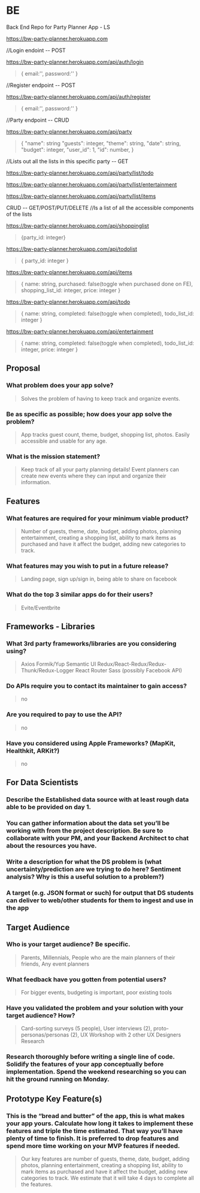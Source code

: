 # BE
Back End Repo for Party Planner App - LS


https://bw-party-planner.herokuapp.com

//Login endoint -- POST

https://bw-party-planner.herokuapp.com/api/auth/login
>{
>email:'',
>password:''
>}

//Register endpoint -- POST

https://bw-party-planner.herokuapp.com/api/auth/register
>{
>email:'',
>password:''
>}

//Party endpoint -- CRUD

https://bw-party-planner.herokuapp.com/api/party
>{
>"name": string
>"guests": integer, 
>"theme": string, 
>"date": string,
>"budget": integer,
>"user_id": 1,
>"id": number,
>}

//Lists out all the lists in this specific party -- GET

https://bw-party-planner.herokuapp.com/api/party/list/todo

https://bw-party-planner.herokuapp.com/api/party/list/entertainment

https://bw-party-planner.herokuapp.com/api/party/list/items

CRUD -- GET/POST/PUT/DELETE
//Is a list of all the accessible components of the lists

https://bw-party-planner.herokuapp.com/api/shoppinglist
>{party_id: integer}

https://bw-party-planner.herokuapp.com/api/todolist
>{
>party_id: integer
>}

https://bw-party-planner.herokuapp.com/api/items
>{
>name: string,
>purchased: false(toggle when purchased done on FE),
>shopping_list_id: integer,
>price: integer
>}

https://bw-party-planner.herokuapp.com/api/todo
>{
>name: string,
>completed: false(toggle when completed),
>todo_list_id: integer
>}

https://bw-party-planner.herokuapp.com/api/entertainment

>{
>name: string,
>completed: false(toggle when completed),
>todo_list_id: integer,
>price: integer
>}


## Proposal

### What problem does your app solve?
>Solves the problem of having to keep track and organize events.


### Be as specific as possible; how does your app solve the problem?
>App tracks guest count, theme, budget, shopping list, photos. Easily accessible and usable for any age. 


### What is the mission statement?
>Keep track of all your party planning details! Event planners can create new events where they can input and organize their information.


## Features

### What features are required for your minimum viable product?
>Number of guests, theme, date, budget, adding photos, planning entertainment, creating a shopping list, ability to mark items as purchased and have it affect the budget, adding new categories to track.

### What features may you wish to put in a future release?
>Landing page, sign up/sign in, being able to share on facebook

### What do the top 3 similar apps do for their users?
>Evite/Eventbrite 


## Frameworks - Libraries

### What 3rd party frameworks/libraries are you considering using?
>Axios
>Formik/Yup
>Semantic UI
>Redux/React-Redux/Redux-Thunk/Redux-Logger
>React Router
>Sass
>(possibly Facebook API)

### Do APIs require you to contact its maintainer to gain access?
>no

### Are you required to pay to use the API?
>no

### Have you considered using Apple Frameworks? (MapKit, Healthkit, ARKit?)
>no


## For Data Scientists

### Describe the Established data source with at least rough data able to be provided on day 1.


### You can gather information about the data set you’ll be working with from the project description. Be sure to collaborate with your PM, and your Backend Architect to chat about the resources you have.


### Write a description for what the DS problem is (what uncertainty/prediction are we trying to do here? Sentiment analysis? Why is this a useful solution to a problem?)


### A target (e.g. JSON format or such) for output that DS students can deliver to web/other students for them to ingest and use in the app


## Target Audience

### Who is your target audience? Be specific.
>Parents, Millennials, People who are the main planners of their friends, Any event planners

### What feedback have you gotten from potential users?
>For bigger events, budgeting is important, poor existing tools

### Have you validated the problem and your solution with your target audience? How?
>Card-sorting surveys (5 people), User interviews (2), proto-personas/personas (2), UX Workshop with 2 other UX Designers
>Research

### Research thoroughly before writing a single line of code. Solidify the features of your app conceptually before implementation. Spend the weekend researching so you can hit the ground running on Monday.

## Prototype Key Feature(s)

### This is the “bread and butter” of the app, this is what makes your app yours. Calculate how long it takes to implement these features and triple the time estimated. That way you’ll have plenty of time to finish. It is preferred to drop features and spend more time working on your MVP features if needed.
>Our key features are number of guests, theme, date, budget, adding photos, planning entertainment, creating a shopping list, ability to mark items as purchased and have it affect the budget, adding new categories to track. We estimate that it will take 4 days to complete all the features.
